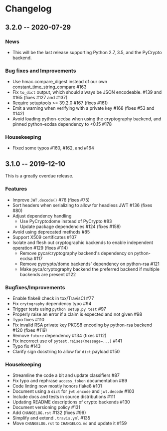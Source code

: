 # Changelog #

## 3.2.0 -- 2020-07-29 ##

### News ###

* This will be the last release supporting Python 2.7, 3.5, and the PyCrypto
  backend.

### Bug fixes and Improvements ###

* Use hmac.compare_digest instead of our own constant_time_string_compare #163
* Fix `to_dict` output, which should always be JSON encodeable. #139 and #165
  (fixes #127 and #137)
* Require setuptools >= 39.2.0 #167 (fixes #161)
* Emit a warning when verifying with a private key #168 (fixes #53 and #142)
* Avoid loading python-ecdsa when using the cryptography backend, and pinned
  python-ecdsa dependency to <0.15 #178

### Housekeeping ###

* Fixed some typos #160, #162, and #164



## 3.1.0 -- 2019-12-10 ##

This is a greatly overdue release.

### Features ###

* Improve `JWT.decode()` #76 (fixes #75)
* Sort headers when serializing to allow for headless JWT #136 (fixes #80)
* Adjust dependency handling
  - Use PyCryptodome instead of PyCrypto #83
  - Update package dependencies #124 (fixes #158)
* Avoid using deprecated methods #85
* Support X509 certificates #107
* Isolate and flesh out cryptographic backends to enable independent operation #129 (fixes #114)
  - Remove pyca/cryptography backend's dependency on python-ecdsa #117
  - Remove pycrypto/dome backends' dependency on python-rsa #121
  - Make pyca/cryptography backend the preferred backend if multiple backends are present #122

### Bugfixes/Improvements ###

* Enable flake8 check in tox/TravisCI #77
* Fix `crytography` dependency typo #94
* Trigger tests using `python setup.py test` #97
* Properly raise an error if a claim is expected and not given #98
* Typo fixes #110
* Fix invalid RSA private key PKCS8 encoding by python-rsa backend #120 (fixes #119)
* Remove `future` dependency #134 (fixes #112)
* Fix incorrect use of `pytest.raises(message=...)` #141
* Typo fix #143
* Clarify sign docstring to allow for `dict` payload #150

### Housekeeping ###

* Streamline the code a bit and update classifiers #87
* Fix typo and rephrase `access_token` documentation #89
* Code linting now mostly honors flake8 #101
* Document using a `dict` for `jwt.encode` and `jwt.decode` #103
* Include docs and tests in source distributions #111
* Updating README descriptions of crypto backends #130
* Document versioning policy #131
* Add `CHANGELOG.rst` #132 (fixes #99)
* Simplify and extend `.travis.yml` #135
* Move `CHANGELOG.rst` to `CHANGELOG.md` and update it #159

